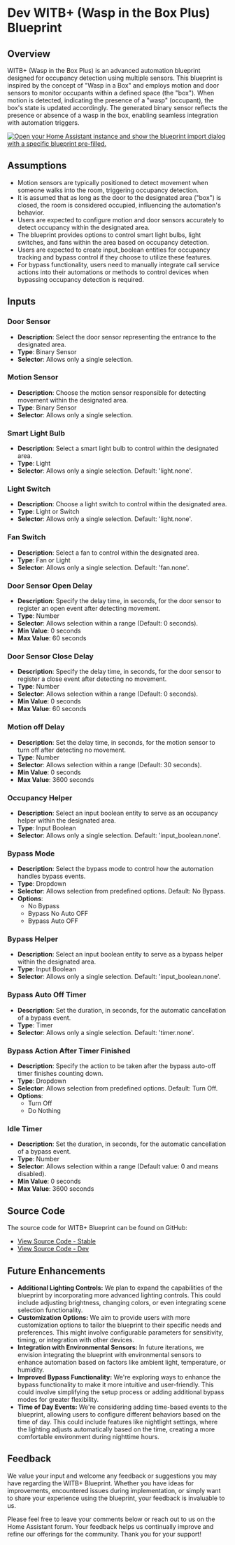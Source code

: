 # Dev WITB+ (Wasp in the Box Plus) Blueprint

## Overview

WITB+ (Wasp in the Box Plus) is an advanced automation blueprint designed for occupancy detection using multiple sensors. This blueprint is inspired by the concept of "Wasp in a Box" and employs motion and door sensors to monitor occupants within a defined space (the "box"). When motion is detected, indicating the presence of a "wasp" (occupant), the box's state is updated accordingly. The generated binary sensor reflects the presence or absence of a wasp in the box, enabling seamless integration with automation triggers.


[![Open your Home Assistant instance and show the blueprint import dialog with a specific blueprint pre-filled.](https://my.home-assistant.io/badges/blueprint_import.svg)](https://my.home-assistant.io/redirect/blueprint_import/?blueprint_url=https%3A%2F%2Fgithub.com%2Fasucrews%2Fha-blueprints%2Fblob%2Fmain%2Fautomations%2Fwitb_plus%2Fwitb_plus.yaml)

## Assumptions

- Motion sensors are typically positioned to detect movement when someone walks into the room, triggering occupancy detection.
- It is assumed that as long as the door to the designated area ("box") is closed, the room is considered occupied, influencing the automation's behavior.
- Users are expected to configure motion and door sensors accurately to detect occupancy within the designated area.
- The blueprint provides options to control smart light bulbs, light switches, and fans within the area based on occupancy detection.
- Users are expected to create input_boolean entities for occupancy tracking and bypass control if they choose to utilize these features.
- For bypass functionality, users need to manually integrate call service actions into their automations or methods to control devices when bypassing occupancy detection is required.

## Inputs

### Door Sensor

- **Description**: Select the door sensor representing the entrance to the designated area.
- **Type**: Binary Sensor
- **Selector**: Allows only a single selection.

### Motion Sensor

- **Description**: Choose the motion sensor responsible for detecting movement within the designated area.
- **Type**: Binary Sensor
- **Selector**: Allows only a single selection.

### Smart Light Bulb

- **Description**: Select a smart light bulb to control within the designated area.
- **Type**: Light
- **Selector**: Allows only a single selection. Default: 'light.none'.

### Light Switch

- **Description**: Choose a light switch to control within the designated area.
- **Type**: Light or Switch
- **Selector**: Allows only a single selection. Default: 'light.none'.

### Fan Switch

- **Description**: Select a fan to control within the designated area.
- **Type**: Fan or Light
- **Selector**: Allows only a single selection. Default: 'fan.none'.

### Door Sensor Open Delay

- **Description**: Specify the delay time, in seconds, for the door sensor to register an open event after detecting movement.
- **Type**: Number
- **Selector**: Allows selection within a range (Default: 0 seconds).
- **Min Value**: 0 seconds
- **Max Value**: 60 seconds

### Door Sensor Close Delay

- **Description**: Specify the delay time, in seconds, for the door sensor to register a close event after detecting no movement.
- **Type**: Number
- **Selector**: Allows selection within a range (Default: 0 seconds).
- **Min Value**: 0 seconds
- **Max Value**: 60 seconds

### Motion off Delay

- **Description**: Set the delay time, in seconds, for the motion sensor to turn off after detecting no movement.
- **Type**: Number
- **Selector**: Allows selection within a range (Default: 30 seconds).
- **Min Value**: 0 seconds
- **Max Value**: 3600 seconds

### Occupancy Helper

- **Description**: Select an input boolean entity to serve as an occupancy helper within the designated area.
- **Type**: Input Boolean
- **Selector**: Allows only a single selection. Default: 'input_boolean.none'.

### Bypass Mode

- **Description**: Select the bypass mode to control how the automation handles bypass events.
- **Type**: Dropdown
- **Selector**: Allows selection from predefined options. Default: No Bypass.
- **Options**:
  - No Bypass
  - Bypass No Auto OFF
  - Bypass Auto OFF

### Bypass Helper

- **Description**: Select an input boolean entity to serve as a bypass helper within the designated area.
- **Type**: Input Boolean
- **Selector**: Allows only a single selection. Default: 'input_boolean.none'.

### Bypass Auto Off Timer

- **Description**: Set the duration, in seconds, for the automatic cancellation of a bypass event.
- **Type**: Timer
- **Selector**: Allows only a single selection. Default: 'timer.none'.

### Bypass Action After Timer Finished

- **Description**: Specify the action to be taken after the bypass auto-off timer finishes counting down.
- **Type**: Dropdown
- **Selector**: Allows selection from predefined options. Default: Turn Off.
- **Options**:
  - Turn Off
  - Do Nothing

### Idle Timer

- **Description**: Set the duration, in seconds, for the automatic cancellation of a bypass event.
- **Type**: Number
- **Selector**: Allows selection within a range (Default value: 0 and means disabled).
- **Min Value**: 0 seconds
- **Max Value**: 3600 seconds

## Source Code

The source code for WITB+ Blueprint can be found on GitHub:  
- [View Source Code - Stable](https://raw.githubusercontent.com/asucrews/ha-blueprints/main/automations/witb_plus/witb_plus.yaml)  
- [View Source Code - Dev](https://raw.githubusercontent.com/asucrews/ha-blueprints/main/automations/witb_plus/dev/witb_plus_dev.yaml)  

## Future Enhancements
- **Additional Lighting Controls:** We plan to expand the capabilities of the blueprint by incorporating more advanced lighting controls. This could include adjusting brightness, changing colors, or even integrating scene selection functionality.
- **Customization Options:** We aim to provide users with more customization options to tailor the blueprint to their specific needs and preferences. This might involve configurable parameters for sensitivity, timing, or integration with other devices.
- **Integration with Environmental Sensors:** In future iterations, we envision integrating the blueprint with environmental sensors to enhance automation based on factors like ambient light, temperature, or humidity.
- **Improved Bypass Functionality:** We're exploring ways to enhance the bypass functionality to make it more intuitive and user-friendly. This could involve simplifying the setup process or adding additional bypass modes for greater flexibility.
- **Time of Day Events:** We're considering adding time-based events to the blueprint, allowing users to configure different behaviors based on the time of day. This could include features like nightlight settings, where the lighting adjusts automatically based on the time, creating a more comfortable environment during nighttime hours.

## Feedback

We value your input and welcome any feedback or suggestions you may have regarding the WITB+ Blueprint. Whether you have ideas for improvements, encountered issues during implementation, or simply want to share your experience using the blueprint, your feedback is invaluable to us.

Please feel free to leave your comments below or reach out to us on the Home Assistant forum. Your feedback helps us continually improve and refine our offerings for the community. Thank you for your support!
